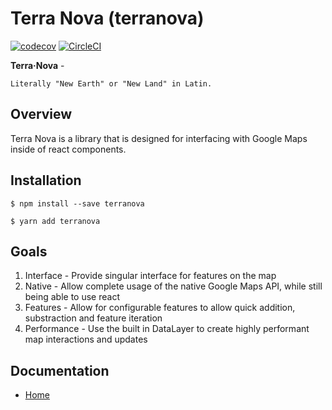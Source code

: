 # Terra Nova (terranova)

[![codecov](https://codecov.io/gh/zrosenbauer/terranova/branch/master/graph/badge.svg?token=RcFCm9gczi)](https://codecov.io/gh/zrosenbauer/terranova)
[![CircleCI](https://circleci.com/gh/zrosenbauer/terranova.svg?style=svg&circle-token=e1b81b2d4e413ed796bf531a873f0c1420caa37e)](https://circleci.com/gh/zrosenbauer/terranova)

**Terra·Nova** - 

    Literally "New Earth" or "New Land" in Latin.
    
## Overview
Terra Nova is a library that is designed for interfacing with Google Maps inside of react components.

## Installation

```
$ npm install --save terranova
```

```
$ yarn add terranova
```

## Goals
1. Interface - Provide singular interface for features on the map
2. Native - Allow complete usage of the native Google Maps API, while still being able to use react
3. Features - Allow for configurable features to allow quick addition, substraction and feature iteration
4. Performance - Use the built in DataLayer to create highly performant map interactions and updates 

## Documentation 
* [Home](https://github.com/zrosenbauer/terranova/wiki/Documentation)
